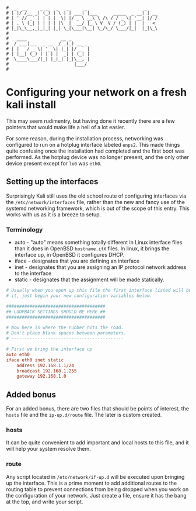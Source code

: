 ```text
#  _  __     _ _   _   _      _                      _
# | |/ /__ _| (_) | \ | | ___| |___      _____  _ __| | __
# | ' // _` | | | |  \| |/ _ \ __\ \ /\ / / _ \| '__| |/ /
# | . \ (_| | | | | |\  |  __/ |_ \ V  V / (_) | |  |   <
# |_|\_\__,_|_|_| |_| \_|\___|\__| \_/\_/ \___/|_|  |_|\_\
#
#   ____             __ _
#  / ___|___  _ __  / _(_) __ _
# | |   / _ \| '_ \| |_| |/ _` |
# | |__| (_) | | | |  _| | (_| |
#  \____\___/|_| |_|_| |_|\__, |
#                         |___/
#
```

Configuring your network on a fresh kali install
=================================================

This may seem rudimentry, but having done it recently there are a few pointers that would make life a hell of
a lot easier. 

For some reason, during the installation process, networking was configured to run on a hotplug
interface labeled `enps2`. This made things quite confusing once the installation had completed and the first
boot was performed. As the hotplug device was no longer present, and the only other device present except for
`lo0` was `eth0`. 

## Setting up the interfaces

Surprisingly Kali still uses the old school route of configuring interfaces via the `/etc/network/interfaces`
file, rather than the new and fancy use of the systemd networking framework, which is out of the scope of this
entry. This works with us as it is a breeze to setup.

### Terminology

* auto - "auto" means something totally different in Linux interface files than it does in OpenBSD
  `hostname.ifX` files. In linux, it brings the interface up, in OpenBSD it configures DHCP.
* iface - designates that you are defining an interface
* inet - designates that you are assigning an IP protocol network address to the interface
* static - designates that the assignment will be made statically.

```conf
# Usually when you open up this file the first interface listed will be the loopback interface. Don't touch
# it, just begin your new configuration variables below.

######################################
## LOOPBACK SETTINGS SHOULD BE HERE ##
######################################

# Now here is where the rubber hits the road.
# Don't place blank spaces between parameters.
# -------------------------------------------

# First we bring the interface up
auto eth0
iface eth0 inet static
    address 192.168.1.1/24
    broadcast 192.168.1.255
    gateway 192.168.1.0

```

## Added bonus

For an added bonus, there are two files that should be points of interest, the `hosts` file and the
`ip-up.d/route` file. The later is custom created. 

### hosts

It can be quite convenient to add important and local hosts to this file, and it will help your system resolve
them.

### route

Any script located in `/etc/network/if-up.d` will be executed upon bringing up the interface. This is a prime
moment to add additional routes to the routing table to prevent connections from being dropped when you work
on the configuration of your network. Just create a file, ensure it has the bang at the top, and write your
script.
